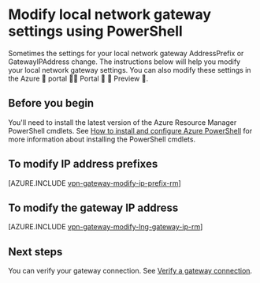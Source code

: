 <properties
   pageTitle="Modify local network gateway IP address prefixes and gateway IP | Azure"
   description="This article walks you through changing IP address prefixes for your local network gateway"
   services="vpn-gateway"
   documentationCenter="na"
   authors="cherylmc"
   manager="carmonm"
   editor=""
   tags="azure-resource-manager"/>

<tags
   ms.service="vpn-gateway"
   ms.devlang="na"
   ms.topic="article"
   ms.tgt_pltfrm="na"
   ms.workload="infrastructure-services"
   ms.date="08/08/2016"
   wacn.date=""
   ms.author="cherylmc"/>

# Modify local network gateway settings using PowerShell

Sometimes the settings for your local network gateway AddressPrefix or GatewayIPAddress change. The instructions below will help you modify your local network gateway settings. You can also modify these settings in the Azure  portal  Portal   Preview .

## Before you begin
	
You'll need to install the latest version of the Azure Resource Manager PowerShell cmdlets. See [How to install and configure Azure PowerShell](/documentation/articles/powershell-install-configure/) for more information about installing the PowerShell cmdlets.

## To modify IP address prefixes

[AZURE.INCLUDE [vpn-gateway-modify-ip-prefix-rm](../../includes/vpn-gateway-modify-ip-prefix-rm-include.md)]

## To modify the gateway IP address

[AZURE.INCLUDE [vpn-gateway-modify-lng-gateway-ip-rm](../../includes/vpn-gateway-modify-lng-gateway-ip-rm-include.md)]

## Next steps

You can verify your gateway connection. See [Verify a gateway connection](/documentation/articles/vpn-gateway-verify-connection-resource-manager/).

